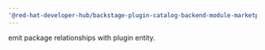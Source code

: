 ```yaml
---
'@red-hat-developer-hub/backstage-plugin-catalog-backend-module-marketplace': patch
---
```


emit package relationships with plugin entity.
